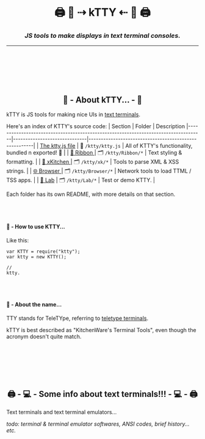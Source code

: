 <!-- Title -->
<h1 align="center">
  🖨 🐯  ⇢ kTTY ⇠  🐯 🖨
</h1>

<!--  Subtitle -->
<h3 align="center">
  <i>JS tools to make displays in text terminal consoles.</i>
</h3>

---

<br /><br /><br /><br /><br />





<h2 align="center"> 🐯  - About kTTY... - 🐯</h2>

kTTY is JS tools for making nice UIs in <a href="#text-terminals">text terminals</a>.  

Here's an index of KTTY's source code:
| Section                                                                            | Folder                       | Description
|------------------------------------------------------------------------------------|------------------------------|-------------------------------------------------------|
| <a href="#ktty-js">The ktty.js file</a>                                            | 📄 `/ktty/ktty.js`           | All of KTTY's functionality, bundled n exported! 🚢   |
| <a href="https://github.com/rooftop-media/ktty/tree/main/Ribbon">🎀 Ribbon </a>    | 🗂 `/ktty/Ribbon/*`          | Text styling & formatting.                            |
| <a href="https://github.com/rooftop-media/ktty/tree/main/xk">🔪 xKitchen </a>      | 🗂 `/ktty/xk/*`              | Tools to parse XML & XSS strings.                     |
| <a href="https://github.com/rooftop-media/ktty/tree/main/Browser">🌐 Browser </a>  | 🗂 `/ktty/Browser/*`         | Network tools to load TTML / TSS apps.                |
| <a href="https://github.com/rooftop-media/ktty/tree/main/Labs">🧪 Lab</a>          | 🗂 `/ktty/Lab/*`             | Test or demo KTTY.                                    |

Each folder has its own README, with more details on that section.

<br /><br />

<h4> 🐯  - How to use KTTY...</h4>

Like this:
```
var KTTY = require("ktty");
var ktty = new KTTY();

//
ktty.
```


<br /><br />

<h4> 🐯  - About the name...</h4>

TTY stands for TeleTYpe, referring to [teletype terminals](https://en.wikipedia.org/wiki/Teletype_Model_33).  

kTTY is best described as "KitchenWare's Terminal Tools", 
even though the acronym doesn't quite match. 

<br /><br /><br /><br /><br />





<h2 align="center">  🖨 - 💻  - Some info about text terminals!!! - 💻 - 🖨 </h2>

<p> Text terminals and text terminal emulators... </p>

<i>todo: terminal & terminal emulator softwares, ANSI codes, brief history... etc.</i>

<br /><br /><br /><br /><br />


